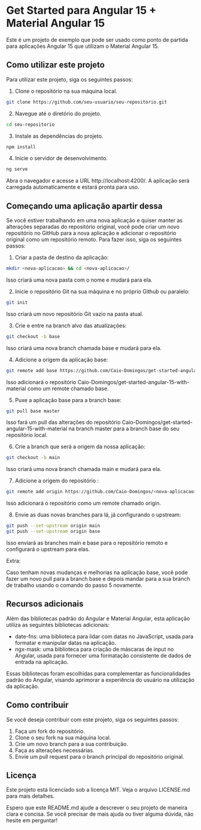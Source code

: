 # Get Started para Angular 15 + Material Angular 15

Este é um projeto de exemplo que pode ser usado como ponto de partida para aplicações Angular 15 que utilizam o Material Angular 15.

## Como utilizar este projeto

Para utilizar este projeto, siga os seguintes passos:

1. Clone o repositório na sua máquina local.

```bash
git clone https://github.com/seu-usuario/seu-repositorio.git
```

2. Navegue até o diretório do projeto.

```bash
cd seu-repositorio
```

3. Instale as dependências do projeto.

```bash
npm install
```

4. Inicie o servidor de desenvolvimento.

```bash
ng serve
```

Abra o navegador e acesse a URL http://localhost:4200/. A aplicação será carregada automaticamente e estará pronta para uso.

## Começando uma aplicação apartir dessa

Se você estiver trabalhando em uma nova aplicação e quiser manter as alterações separadas do repositório original, você pode criar um novo repositório no GitHub para a nova aplicação e adicionar o repositório original como um repositório remoto. Para fazer isso, siga os seguintes passos:

1. Criar a pasta de destino da aplicação:
```bash
mkdir <nova-aplicacao> && cd <nova-aplicacao>/
```

Isso criará uma nova pasta com o nome <nova-aplicacao> e mudará para ela.

2. Inicie o repositório Git na sua máquina e no próprio Github ou paralelo:
```bash
git init
```
Isso criará um novo repositório Git vazio na pasta atual.

3. Crie e entre na branch alvo das atualizações:
```bash
git checkout -b base
```
Isso criará uma nova branch chamada base e mudará para ela.

4. Adicione a origem da aplicação base:
```bash
git remote add base https://github.com/Caio-Domingos/get-started-angular-15-with-material.git
```
Isso adicionará o repositório Caio-Domingos/get-started-angular-15-with-material como um remote chamado base.

5. Puxe a aplicação base para a branch base:
```bash
git pull base master
```
Isso fará um pull das alterações do repositório Caio-Domingos/get-started-angular-15-with-material na branch master para a branch base do seu repositório local.

6. Crie a branch que será a origem da nossa aplicação:
```bash
git checkout -b main
```
Isso criará uma nova branch chamada main e mudará para ela.

7. Adicione a origem do repositório <nova-aplicacao>:
```bash
git remote add origin https://github.com/Caio-Domingos/<nova-aplicacao>.git
```
Isso adicionará o repositório <nova-aplicacao> como um remote chamado origin.

8. Envie as duas novas branches para lá, já configurando o upstream:
```bash
git push --set-upstream origin main
git push --set-upstream origin base
```
Isso enviará as branches main e base para o repositório remoto e configurará o upstream para elas.

Extra:

Caso tenham novas mudanças e melhorias na aplicação base, você pode fazer um novo pull para a branch base e depois mandar para a sua branch de trabalho usando o comando do passo 5 novamente.

## Recursos adicionais

Além das bibliotecas padrão do Angular e Material Angular, esta aplicação utiliza as seguintes bibliotecas adicionais:

- date-fns: uma biblioteca para lidar com datas no JavaScript, usada para formatar e manipular datas na aplicação.
- ngx-mask: uma biblioteca para criação de máscaras de input no Angular, usada para fornecer uma formatação consistente de dados de entrada na aplicação.

Essas bibliotecas foram escolhidas para complementar as funcionalidades padrão do Angular, visando aprimorar a experiência do usuário na utilização da aplicação.

## Como contribuir

Se você deseja contribuir com este projeto, siga os seguintes passos:

1. Faça um fork do repositório.
2. Clone o seu fork na sua máquina local.
3. Crie um novo branch para a sua contribuição.
4. Faça as alterações necessárias.
5. Envie um pull request para o branch principal do repositório original.

## Licença

Este projeto está licenciado sob a licença MIT. Veja o arquivo LICENSE.md para mais detalhes.

Espero que este README.md ajude a descrever o seu projeto de maneira clara e concisa. Se você precisar de mais ajuda ou tiver alguma dúvida, não hesite em perguntar!
